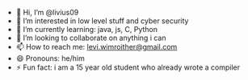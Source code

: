 - 👋 Hi, I’m @livius09
- 👀 I’m interested in low level stuff and cyber security
- 🌱 I’m currently learning: java, js, C, Python
- 💞️ I’m looking to collaborate on anything i can 
- 📫 How to reach me: levi.wimroither@gmail.com
- 😄 Pronouns: he/him
- ⚡ Fun fact: i am a 15 year old student who already wrote a compiler

<!---
livius09/livius09 is a ✨ special ✨ repository because its `README.md` (this file) appears on your GitHub profile.
You can click the Preview link to take a look at your changes.
--->
